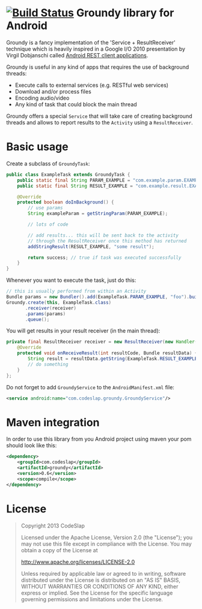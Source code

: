 [![Build Status](https://travis-ci.org/casidiablo/groundy.png?branch=develop)](https://travis-ci.org/casidiablo/groundy)
Groundy library for Android
===========================

Groundy is a fancy implementation of the 'Service + ResultReceiver' technique which
is heavily inspired in a Google I/O 2010 presentation by Virgil Dobjanschi
called [Android REST client applications][1].

Groundy is useful in any kind of apps that requires the use of background threads:

- Execute calls to external services (e.g. RESTful web services)
- Download and/or process files
- Encoding audio/video
- Any kind of task that could block the main thread

Groundy offers a special `Service` that will take care of creating background
threads and allows to report results to the `Activity` using a `ResultReceiver`.

Basic usage
===========

Create a subclass of `GroundyTask`:

```java
public class ExampleTask extends GroundyTask {
    public static final String PARAM_EXAMPLE = "com.example.param.EXAMPLE";
    public static final String RESULT_EXAMPLE = "com.example.result.EXAMPLE";

    @Override
    protected boolean doInBackground() {
        // use params
        String exampleParam = getStringParam(PARAM_EXAMPLE);

        // lots of code

        // add results... this will be sent back to the activity
        // through the ResultReceiver once this method has returned
        addStringResult(RESULT_EXAMPLE, "some result");

        return success; // true if task was executed successfully
    }
}
```

Whenever you want to execute the task, just do this:

```java
// this is usually performed from within an Activity
Bundle params = new Bundler().add(ExampleTask.PARAM_EXAMPLE, "foo").build();
Groundy.create(this, ExampleTask.class)
       .receiver(receiver)
       .params(params)
       .queue();
```

You will get results in your result receiver (in the main thread):

```java
private final ResultReceiver receiver = new ResultReceiver(new Handler()){
    @Override
    protected void onReceiveResult(int resultCode, Bundle resultData) {
        String result = resultData.getString(ExampleTask.RESULT_EXAMPLE);
        // do something
    }
};
```

Do not forget to add `GroundyService` to the `AndroidManifest.xml` file:

```xml
<service android:name="com.codeslap.groundy.GroundyService"/>
```

Maven integration
=================

In order to use this library from you Android project using maven your pom should look like this:

```xml
<dependency>
    <groupId>com.codeslap</groupId>
    <artifactId>groundy</artifactId>
    <version>0.6</version>
    <scope>compile</scope>
</dependency>
```

License
=======

>Copyright 2013 CodeSlap
>
>Licensed under the Apache License, Version 2.0 (the "License");
>you may not use this file except in compliance with the License.
>You may obtain a copy of the License at
>
>  http://www.apache.org/licenses/LICENSE-2.0
>
>Unless required by applicable law or agreed to in writing, software
>distributed under the License is distributed on an "AS IS" BASIS,
>WITHOUT WARRANTIES OR CONDITIONS OF ANY KIND, either express or implied.
>See the License for the specific language governing permissions and
>limitations under the License.

  [1]: http://www.youtube.com/watch?v=xHXn3Kg2IQE